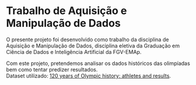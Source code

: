 # Trabalho de Aquisição e Manipulação de Dados

O presente projeto foi desenvolvido como trabalho da disciplina de Aquisição e Manipulação de Dados, disciplina eletiva da Graduação em Ciência de Dados e Inteligência Artificial da FGV-EMAp.

Com este projeto, pretendemos analisar os dados históricos das olimpíadas bem como tentar predizer resultados.<br>
Dataset utilizado: [120 years of Olympic history: athletes and results](https://www.kaggle.com/heesoo37/120-years-of-olympic-history-athletes-and-results).
